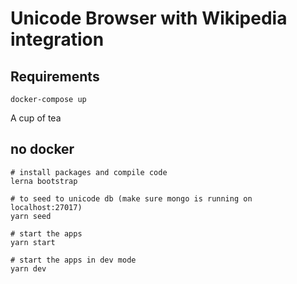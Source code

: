 # Unicode Browser with Wikipedia integration

## Requirements

```
docker-compose up
```

A cup of tea

## no docker
```
# install packages and compile code
lerna bootstrap

# to seed to unicode db (make sure mongo is running on localhost:27017)
yarn seed

# start the apps
yarn start

# start the apps in dev mode
yarn dev
```

